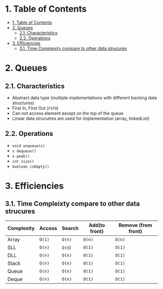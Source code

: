# 1. Table of Contents
<!-- TOC -->

- [1. Table of Contents](#1-table-of-contents)
- [2. Queues](#2-queues)
    - [2.1. Characteristics](#21-characteristics)
    - [2.2. Operations](#22-operations)
- [3. Efficiencies](#3-efficiencies)
    - [3.1. Time Compleixty compare to other data strucures](#31-time-compleixty-compare-to-other-data-strucures)

<!-- /TOC -->

# 2. Queues
## 2.1. Characteristics
* Abstract data type (multiple implementations with different backing data structures)
* First In, First Out (`FIFO`)
* Can not access element except on the top of the queue
* Linear data strucutres are used for implementation (array, linkedList)

## 2.2. Operations
* `void enqueue(x)`
* `x dequeue()`
* `x peek()`
* `int size()`
* `boolean isEmpty()`

# 3. Efficiencies
## 3.1. Time Compleixty compare to other data strucures
|Complexity|Access|Search|Add(to front)|Remove (from front)|
----|----|----|----|----
| Array |`O(1)`|`O(n)`|`O(n)`|`O(n)`|
| SLL |`O(n)`|`O(n`)|`O(1)`|`O(1)`|
| DLL |`O(n)`|`O(n)`|`O(1)`|`O(1)`|
| Stack |`O(n)`|`O(n)`|`O(1)`|`O(1)`|
| Queue |`O(n)`|`O(n)`|`O(1)`|`O(1)`|
| Deque |`O(n)`|`O(n)`|`O(1)`|`O(1)`|
